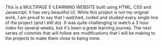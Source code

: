 This is a MULTIPAGE E-LEARNING WEBSITE built using HTML, CSS and Javascript. It has very beautiful UI.
While this project is not my original work, I am proud to say that I watched, coded and studied every single line of the project (and I still do). It was quite challenging to watch a 3 hour video for several weeks, but it's been a great learning journey.
The next series of commits that will follow are modifications that I will be making to the projects to make them close to being mine.
